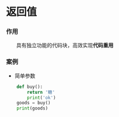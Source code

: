 # 返回值
### 作用
&emsp;&emsp;具有独立功能的代码块，高效实现**代码重用**

### 案例

* 简单参数



```python
    def buy():
        return '糖'
        print('ok')
    goods = buy()
    print(goods)
```
&emsp;&emsp; 


